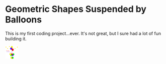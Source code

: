 <h1>Geometric Shapes Suspended by Balloons</h1>

<p>This is my first coding project...ever. It's not great, but I sure had a lot of fun building it.</p>

<img src="caterpillar.png" alt="Caterpillar" height="42" width="42">
